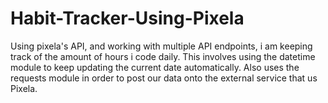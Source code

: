 # Habit-Tracker-Using-Pixela
Using pixela's API, and working with multiple API endpoints, i am keeping track of  the amount of hours i code daily. This involves using the datetime module to keep updating the current date automatically. Also uses the requests module in order to post our data onto the external service that us Pixela.

